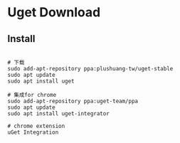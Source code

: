 Uget Download
=============

Install
-------

``` shell

# 下载
sudo add-apt-repository ppa:plushuang-tw/uget-stable
sudo apt update
sudo apt install uget

# 集成for chrome
sudo add-apt-repository ppa:uget-team/ppa
sudo apt update
sudo apt install uget-integrator

# chrome extension
uGet Integration
```
